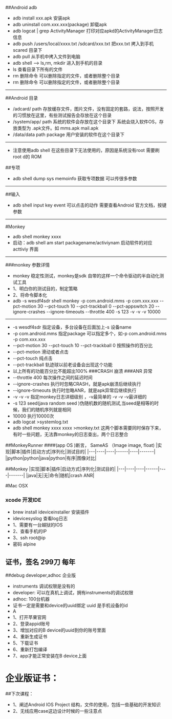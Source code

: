 ##Android adb 
* adb install xxx.apk   安装apk
* adb uninstall com.xxx.xxx(package) 卸载apk
* adb logcat | grep ActivityManager  打印对应apkd的ActivityManager日志信息
* adb push /users/local/xxxx.txt /sdcard/xxx.txt  把xxx.txt 拷入到手机scared 目录下
* adb pull  从手机中拷入文件到电脑
* adb shell —>  ls,rm, mkdir 进入到手机的目录
* ls  查看目录下所有的文件
* rm  删除命令 可以删除指定的文件，或者删除整个目录
* rm  删除命令 可以删除指定的文件，或者删除整个目录
***
##Android  目录
* /adcard/ path  存放缓存文件，图片文件，没有固定的套路，说法，按照开发的习惯放在这里，有些测试报告会存放在这个目录
* /system/app/  path   系统的软件会存放在这个目录下 系统会烧入软件OS，存放类型为   .apk文件。如 mms.apk   mail.apk
* /data/data   path   package  用户安装的软件在这个目录下
***
* 注意使用adb shell 在这些目录下无法使用的，原因是系统没有root 需要刷root d的 ROM

##专项
* adb shell dump sys memoinfo <package name>  获取专项数据  可以传很多参数
***
##输入
* adb shell input key event  可以点击的动作 需要查看Android 官方文档，按键参数
***
#Monkey
* adb shell monkey  xxxx
* 启动：adb shell am start  packagename/activiynam 启动软件的对应acttiviy 界面
***
###monkey 参数详情
* monkey 稳定性测试，monkey是sdk 自带的这样一个命令驱动的半自动化测试工具
* 1、明白你的测试目的，制定策略
* 2、将命令脚本化
* adb -s wesdf4sdr  shell monkey -p com.android.mms -p com.xxx.xxx --pct-motion 30 --pct-touch 10 --pct-trackball 0 --pct-appswitch 20 --ignore-crashes --ignore-timeouts --throttle 400 -s 123 -v -v -v 10000
*** 
* -s wesdf4sdr 指定设备，多台设备在后面加上-s 设备name
* -p com.android.mms 指定package 可以指定多个，如-p com.android.mms -p com.xxx.xxx
* --pct-motion 30 --pct-touch 10 --pct-trackball 0 按照操作的百分比
* --pct-motion 滑动或者点击
* --pct-touch 纯点击
* --pct-trackball 轨迹球以前老设备会出现这个功能
* 以上所有的功能百分比不能超出100%
###CRASH 崩溃
###ANR 异常
 * --throttle 400 每次操作之间的延迟时间
 * --ignore-crashes 执行时忽略CRASH，就是apk崩溃后继续执行
 * --ignore-timeouts 执行时忽略ANR，就是apk异常后继续执行
 * -v -v -v  指定monkey日志详细级别 ，-v最简单的 -v -v -v最详细的
 * -s 123   seed(java random seed )伪随机数的随机测试,当seed是相等的时候，我们的随机序列就是相同
 * 10000 执行10000次
 * adb logcat  >systemlog.txt 
 * adb shell monkey xxxx xxxx >monkey.txt 这两个脚本需要同时保存下来，有时一些问题，无法靠monkey的日志查出，两个日志整合

##MonkeyRunner
####(app OS )断言， SameAS （Image image, float)
|实现|脚本|插件|启动方式|序列化|测试目的|
|---|----|----|------|----|-------|
|jpython|python|java|python|有序|图像对比|

##Monkey
|实现|脚本|插件|启动方式|序列化|测试目的|
|---|----|----|------|----|-------|
|java|无|无|命令|随机|crash ANR|
 
#Mac OSX
### xcode 开发IDE
* brew install ideviceinstaller 安装插件
* idevicesyslog   查看log日志
* 1、需要有一台越狱的IOS
* 2、查看手机的IP
* 3、ssh root@ip
* 密码 alpine
## 证书，签名  299刀 每年
##debug developer,adhoc  企业版
* instruments 调试权限是没有的
* developer: 可以在真机上调试，拥有instruments的调试权限
* adhoc: 100台机器
* 证书一定是需要和device的uuid绑定   uuid 是手机设备的id
* A 
* 1、打开苹果官网
* 2、登录appid账号
* 3、增加对应的B device的uuid到你的账号里面
* 4、重新生成证书
* 5、下载证书
* 6、重新打包编译
* 7、app才能正常安装在B device上面
# 企业版证书：
##下次课程：
* 1、阐述Android IOS  Project 结构，文件的使用，包括一些基础的开发知识
* 2、无线应用case这边设计时候的一些注意点
